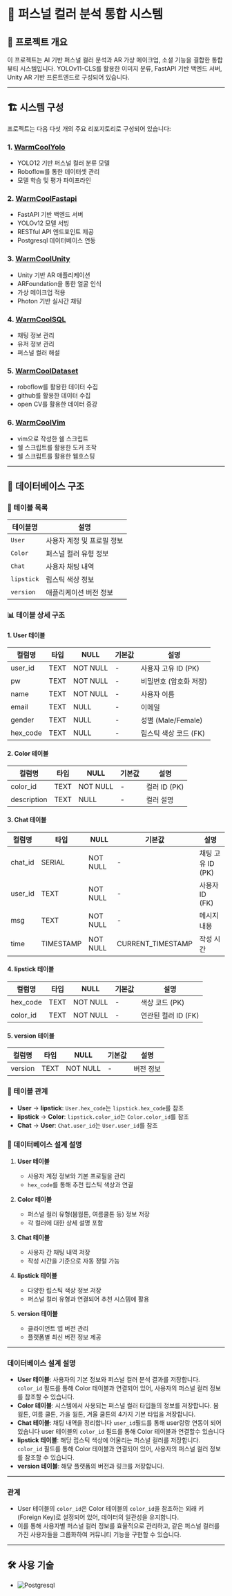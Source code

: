 # 🎨 퍼스널 컬러 분석 통합 시스템

## 📌 프로젝트 개요

이 프로젝트는 AI 기반 퍼스널 컬러 분석과 AR 가상 메이크업, 소셜 기능을 결합한 통합 뷰티 시스템입니다. YOLOv11-CLS를 활용한 이미지 분류, FastAPI 기반 백엔드 서버, Unity AR 기반 프론트엔드로 구성되어 있습니다.

---

## 🏗 시스템 구성

프로젝트는 다음 다섯 개의 주요 리포지토리로 구성되어 있습니다:

### 1. [WarmCoolYolo](https://github.com/An0jin/WarmCoolYolo)

- YOLO12 기반 퍼스널 컬러 분류 모델
- Roboflow를 통한 데이터셋 관리
- 모델 학습 및 평가 파이프라인

### 2. [WarmCoolFastapi](https://github.com/An0jin/WarmCoolFastapi)

- FastAPI 기반 백엔드 서버
- YOLOv12 모델 서빙
- RESTful API 엔드포인트 제공
- Postgresql 데이터베이스 연동

### 3. [WarmCoolUnity](https://github.com/An0jin/WarmCoolUnity)

- Unity 기반 AR 애플리케이션
- ARFoundation을 통한 얼굴 인식
- 가상 메이크업 적용
- Photon 기반 실시간 채팅

### 4. [WarmCoolSQL](https://github.com/An0jin/WarmCoolSQL)

- 채팅 정보 관리
- 유저 정보 관리
- 퍼스널 컬러 해설

### 5. [WarmCoolDataset](https://github.com/An0jin/WarmCoolDataset)

- roboflow를 활용한 데이터 수집
- github를 활용한 데이터 수집
- open CV를 활용한 데이터 증강

### 6. [WarmCoolVim](https://github.com/An0jin/WarmCoolVim)

- vim으로 작성한 쉘 스크립트
- 쉘 스크립트를 활용한 도커 조작
- 쉘 스크립트를 활용한 웹호스팅

---



## 💾 데이터베이스 구조

### 📌 테이블 목록

| 테이블명 | 설명 |
|----------|------|
| `User` | 사용자 계정 및 프로필 정보 |
| `Color` | 퍼스널 컬러 유형 정보 |
| `Chat` | 사용자 채팅 내역 |
| `lipstick` | 립스틱 색상 정보 |
| `version` | 애플리케이션 버전 정보 |

### 📊 테이블 상세 구조

#### 1. User 테이블

| 컬럼명 | 타입 | NULL | 기본값 | 설명 |
|--------|------|------|--------|------|
| user_id | TEXT | NOT NULL | - | 사용자 고유 ID (PK) |
| pw | TEXT | NOT NULL | - | 비밀번호 (암호화 저장) |
| name | TEXT | NOT NULL | - | 사용자 이름 |
| email | TEXT | NULL | - | 이메일 |
| gender | TEXT | NULL | - | 성별 (Male/Female) |
| hex_code | TEXT | NULL | - | 립스틱 색상 코드 (FK) |

#### 2. Color 테이블

| 컬럼명 | 타입 | NULL | 기본값 | 설명 |
|--------|------|------|--------|------|
| color_id | TEXT | NOT NULL | - | 컬러 ID (PK) |
| description | TEXT | NULL | - | 컬러 설명 |

#### 3. Chat 테이블

| 컬럼명 | 타입 | NULL | 기본값 | 설명 |
|--------|------|------|--------|------|
| chat_id | SERIAL | NOT NULL | - | 채팅 고유 ID (PK) |
| user_id | TEXT | NOT NULL | - | 사용자 ID (FK) |
| msg | TEXT | NOT NULL | - | 메시지 내용 |
| time | TIMESTAMP | NOT NULL | CURRENT_TIMESTAMP | 작성 시간 |

#### 4. lipstick 테이블

| 컬럼명 | 타입 | NULL | 기본값 | 설명 |
|--------|------|------|--------|------|
| hex_code | TEXT | NOT NULL | - | 색상 코드 (PK) |
| color_id | TEXT | NOT NULL | - | 연관된 컬러 ID (FK) |

#### 5. version 테이블

| 컬럼명 | 타입 | NULL | 기본값 | 설명 |
|--------|------|------|--------|------|
| version | TEXT | NOT NULL | - | 버전 정보 |

### 🔗 테이블 관계

- **User** → **lipstick**: `User.hex_code`는 `lipstick.hex_code`를 참조
- **lipstick** → **Color**: `lipstick.color_id`는 `Color.color_id`를 참조
- **Chat** → **User**: `Chat.user_id`는 `User.user_id`를 참조

### 📝 데이터베이스 설계 설명

1. **User 테이블**
   - 사용자 계정 정보와 기본 프로필을 관리
   - `hex_code`를 통해 추천 립스틱 색상과 연결

2. **Color 테이블**
   - 퍼스널 컬러 유형(봄웜톤, 여름쿨톤 등) 정보 저장
   - 각 컬러에 대한 상세 설명 포함

3. **Chat 테이블**
   - 사용자 간 채팅 내역 저장
   - 작성 시간을 기준으로 자동 정렬 가능

4. **lipstick 테이블**
   - 다양한 립스틱 색상 정보 저장
   - 퍼스널 컬러 유형과 연결되어 추천 시스템에 활용

5. **version 테이블**
   - 클라이언트 앱 버전 관리
   - 플랫폼별 최신 버전 정보 제공

---

### 데이터베이스 설계 설명

- **User 테이블**: 사용자의 기본 정보와 퍼스널 컬러 분석 결과를 저장합니다. `color_id` 필드를 통해 Color 테이블과 연결되어 있어, 사용자의 퍼스널 컬러 정보를 참조할 수 있습니다.
- **Color 테이블**: 시스템에서 사용되는 퍼스널 컬러 타입들의 정보를 저장합니다. 봄 웜톤, 여름 쿨톤, 가을 웜톤, 겨울 쿨톤의 4가지 기본 타입을 저장합니다.
- **Chat 테이블**: 채팅 내역을 정리합니다 `user_id`필드를 통해 user랑랑 연동이 되어있습니다 user 테이블의 `color_id` 필드를 통해 Color 테이블과 연결할수 있습니다
- **lipstick 테이블**: 해당 립스틱 색상에 어울리는 퍼스널 컬러를 저장합니다. `color_id` 필드를 통해 Color 테이블과 연결되어 있어, 사용자의 퍼스널 컬러 정보를 참조할 수 있습니다.
- **version 테이블**: 해당 플랫폼의 버전과 링크를 저장합니다.

---

### 관계

- User 테이블의 `color_id`은 Color 테이블의 `color_id`을 참조하는 외래 키(Foreign Key)로 설정되어 있어, 데이터의 일관성을 유지합니다.
- 이를 통해 사용자별 퍼스널 컬러 정보를 효율적으로 관리하고, 같은 퍼스널 컬러를 가진 사용자들을 그룹화하여 커뮤니티 기능을 구현할 수 있습니다.

---

## 🛠 사용 기술

- ![Postgresql](https://img.shields.io/badge/-postgresql-4169E1?style=flat&logo=postgresql&logoColor=white)